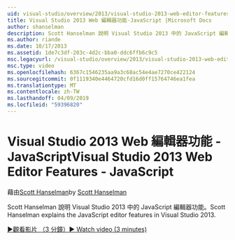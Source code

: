 ```yaml
---
uid: visual-studio/overview/2013/visual-studio-2013-web-editor-features-javascript
title: Visual Studio 2013 Web 編輯器功能-JavaScript |Microsoft Docs
author: shanselman
description: Scott Hanselman 說明 Visual Studio 2013 中的 JavaScript 編輯器功能。
ms.author: riande
ms.date: 10/17/2013
ms.assetid: 1de7c3df-203c-4d2c-bba0-ddc6ffb6c9c5
msc.legacyurl: /visual-studio/overview/2013/visual-studio-2013-web-editor-features-javascript
msc.type: video
ms.openlocfilehash: 6367c1546235aa9a3c68ac54e4ae7270ce422124
ms.sourcegitcommit: 0f1119340e4464720cfd16d0ff15764746ea1fea
ms.translationtype: MT
ms.contentlocale: zh-TW
ms.lasthandoff: 04/09/2019
ms.locfileid: "59396820"
---
```

# <a name="visual-studio-2013-web-editor-features---javascript"></a><span data-ttu-id="b0682-103">Visual Studio 2013 Web 編輯器功能 - JavaScript</span><span class="sxs-lookup"><span data-stu-id="b0682-103">Visual Studio 2013 Web Editor Features - JavaScript</span></span>

<span data-ttu-id="b0682-104">藉由[Scott Hanselman](https://github.com/shanselman)</span><span class="sxs-lookup"><span data-stu-id="b0682-104">by [Scott Hanselman](https://github.com/shanselman)</span></span>

<span data-ttu-id="b0682-105">Scott Hanselman 說明 Visual Studio 2013 中的 JavaScript 編輯器功能。</span><span class="sxs-lookup"><span data-stu-id="b0682-105">Scott Hanselman explains the JavaScript editor features in Visual Studio 2013.</span></span>

[<span data-ttu-id="b0682-106">&#9654;觀看影片 （3 分鐘）</span><span class="sxs-lookup"><span data-stu-id="b0682-106">&#9654; Watch video (3 minutes)</span></span>](https://channel9.msdn.com/Blogs/ASP-NET-Site-Videos/visual-studio-2013-web-editor-features-javascript)
